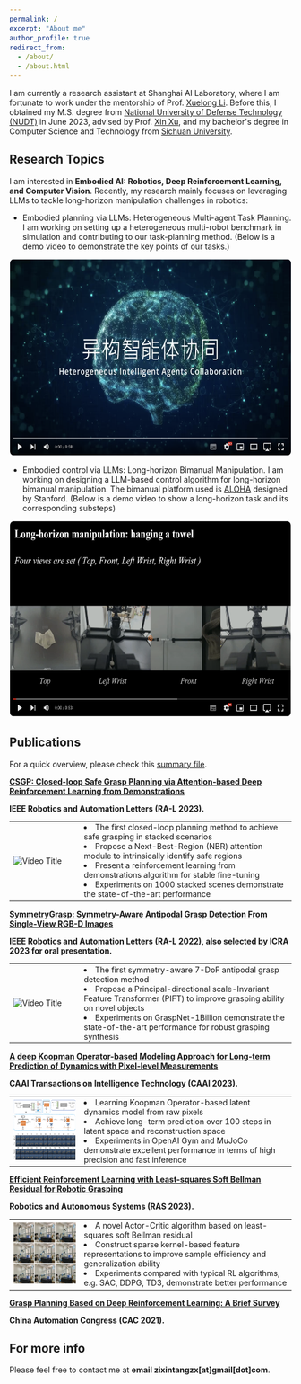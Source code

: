 ```yaml
---
permalink: /
excerpt: "About me"
author_profile: true
redirect_from: 
  - /about/
  - /about.html
---
```



I am currently a research assistant at Shanghai AI Laboratory, where I am fortunate to work under the mentorship of Prof. [Xuelong Li](https://iopen.nwpu.edu.cn/info/1329/1171.htm). Before this, I obtained my M.S. degree from [National University of Defense Technology (NUDT)](https://www.nudt.edu.cn) in June 2023, advised by Prof. [Xin Xu](https://xueshu.baidu.com/scholarID/CN-B7736SUJ), and my bachelor's degree in Computer Science and Technology from [Sichuan University](https://www.scu.edu.cn).
    


Research Topics
------  
I am interested in <b>Embodied AI: Robotics, Deep Reinforcement Learning, and Computer Vision</b>.
Recently, my research mainly focuses on leveraging LLMs to tackle long-horizon manipulation challenges in robotics:
+ Embodied planning via LLMs: Heterogeneous Multi-agent Task Planning.
I am working on setting up a heterogeneous multi-robot benchmark in simulation and contributing to our task-planning method. (Below is a demo video to demonstrate the key points of our tasks.)


<p align="center">
  <a href="https://www.youtube.com/watch?v=GZIk6S_AlUc">
    <img src="https://github.com/Zixin-Tang/Zixin-Tang.github.io/blob/master/images/HADemoCover.png?raw=true" width="600" height="350" alt="Embodied Planning Demo">
  </a>
</p>

+ Embodied control via LLMs: Long-horizon Bimanual Manipulation.
I am working on designing a LLM-based control algorithm for long-horizon bimanual manipulation. The bimanual platform used is [ALOHA](https://tonyzhaozh.github.io/aloha/) designed by Stanford. (Below is a demo video to show a long-horizon task and its corresponding substeps)


<p align="center">
  <a href="https://www.youtube.com/watch?v=VmRhUqRFp-4">
    <img src="https://github.com/Zixin-Tang/Zixin-Tang.github.io/blob/master/images/ALOHACover.png?raw=true" width="600" height="350" alt="Embodied Control Demo">
  </a>
</p>



Publications
------
For a quick overview, please check this [summary file](https://Zixin-Tang.github.io/assets/pub/Online_Summary_material.pdf).

<b>[CSGP: Closed-loop Safe Grasp Planning via Attention-based Deep Reinforcement Learning from Demonstrations](https://ieeexplore.ieee.org/document/10059127)</b>

**IEEE Robotics and Automation Letters (RA-L 2023).**

<table border="0" style="width: 100%; table-layout: fixed; border-collapse: collapse;">
  <colgroup>
    <col style="width: 25%;"> <!-- 第一列宽度占表格的30% -->
    <col style="width: 75%;"> <!-- 第二列宽度占表格的70% -->
  </colgroup>
  <tr>
    <td>
      <img src="https://github.com/Zixin-Tang/Zixin-Tang.github.io/blob/master/images/CSGP_Image.gif?raw=true" width="250" height="110" alt="Video Title">
    </td>
    <td>
      <li>The first closed-loop planning method to achieve safe grasping in stacked scenarios</li>
      <li>Propose a Next-Best-Region (NBR) attention module to intrinsically identify safe regions</li>
      <li>Present a reinforcement learning from demonstrations algorithm for stable fine-tuning</li>
      <li>Experiments on 1000 stacked scenes demonstrate the state-of-the-art performance</li>
    </td>
  </tr>
</table>

<b>[SymmetryGrasp: Symmetry-Aware Antipodal Grasp Detection From Single-View 
RGB-D Images](https://ieeexplore.ieee.org/document/9919329)</b>

**IEEE Robotics and Automation Letters (RA-L 2022), also selected by ICRA 2023 for oral presentation.**

<table border="0" style="width: 100%; table-layout: fixed; border-collapse: collapse;">
  <colgroup>
    <col style="width: 25%;"> <!-- 第一列宽度占表格的30% -->
    <col style="width: 75%;"> <!-- 第二列宽度占表格的70% -->
  </colgroup>
  <tr>
    <td>
      <img src="https://github.com/Zixin-Tang/Zixin-Tang.github.io/blob/master/images/SymmetryGraspGIF.gif?raw=true" width="250" height="110" alt="Video Title">
    </td>
    <td>
      <li>The first symmetry-aware 7-DoF antipodal grasp detection method</li>
      <li>Propose a Principal-directional scale-Invariant Feature Transformer (PIFT) to improve grasping ability on novel objects</li>
      <li>Experiments on GraspNet-1Billion demonstrate the state-of-the-art performance for robust grasping synthesis</li>
    </td>
  </tr>
</table>

<b>[A deep Koopman Operator-based Modeling Approach for Long-term Prediction of 
Dynamics with Pixel-level Measurements](https://ietresearch.onlinelibrary.wiley.com/doi/full/10.1049/cit2.12149)</b> 

**CAAI Transactions on Intelligence Technology (CAAI 2023).**

<table border="0" style="width: 100%; table-layout: fixed; border-collapse: collapse;">
  <colgroup>
    <col style="width: 25%;"> <!-- 第一列宽度占表格的30% -->
    <col style="width: 75%;"> <!-- 第二列宽度占表格的70% -->
  </colgroup>
  <tr>
    <td>
      <img src="https://github.com/Zixin-Tang/Zixin-Tang.github.io/blob/master/images/CKNetImage.jpeg?raw=true" width="250" height="110" alt="Video Title">
    </td>
    <td>
      <li>Learning Koopman Operator-based latent dynamics model from raw pixels</li>
      <li>Achieve long-term prediction over 100 steps in latent space and reconstruction space</li>
      <li>Experiments in OpenAI Gym and MuJoCo demonstrate excellent performance in terms of high precision and fast inference</li>
    </td>
  </tr>
</table>


<b>[Efficient Reinforcement Learning with Least-squares Soft Bellman Residual for Robotic Grasping](https://www.sciencedirect.com/science/article/pii/S0921889023000246)</b> 

**Robotics and Autonomous Systems (RAS 2023).**

<table border="0" style="width: 100%; table-layout: fixed; border-collapse: collapse;">
  <colgroup>
    <col style="width: 25%;"> <!-- 第一列宽度占表格的30% -->
    <col style="width: 75%;"> <!-- 第二列宽度占表格的70% -->
  </colgroup>
  <tr>
    <td>
      <img src="https://github.com/Zixin-Tang/Zixin-Tang.github.io/blob/master/images/KLSAC.png?raw=true" width="250" height="110" alt="Video Title">
    </td>
    <td>
      <li>A novel Actor-Critic algorithm based on least-squares soft Bellman residual</li>
      <li>Construct sparse kernel-based feature representations to improve sample efficiency and generalization ability</li>
      <li>Experiments compared with typical RL algorithms, e.g. SAC, DDPG, TD3, demonstrate better performance</li>
    </td>
  </tr>
</table>


<b>[Grasp Planning Based on Deep Reinforcement Learning: A Brief Survey](https://ieeexplore.ieee.org/document/9727526)</b>

**China Automation Congress (CAC 2021).**



For more info
------
Please feel free to contact me at **email zixintangzx[at]gmail[dot]com**.
